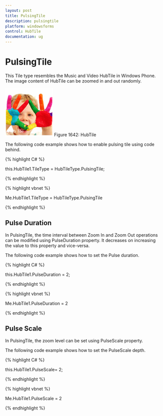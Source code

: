 ```yaml
---
layout: post
title: PulsingTile
description: pulsingtile
platform: windowsforms
control: HubTile
documentation: ug
---
```

# PulsingTile

This Tile type resembles the Music and Video HubTile in Windows Phone. The image content of HubTile can be zoomed in and out randomly. 

![](Concept-and-Features_images/Concept-and-Features_img3.png) 
Figure 1642: HubTile


The following code example shows how to enable pulsing tile using code behind.

{% highlight C# %}  

this.HubTile1.TileType = HubTileType.PulsingTile;

{% endhighlight %}

{% highlight vbnet %} 

Me.HubTile1.TileType = HubTileType.PulsingTile

{% endhighlight %}


## Pulse Duration

In PulsingTile, the time interval between Zoom In and Zoom Out operations can be modified using PulseDuration property. It decreases on increasing the value to this property and vice-versa.

The following code example shows how to set the Pulse duration.

{% highlight C# %}  

this.HubTile1.PulseDuration = 2;

{% endhighlight %}


{% highlight vbnet %} 

Me.HubTile1.PulseDuration = 2

{% endhighlight %}


## Pulse Scale

In PulsingTile, the zoom level can be set using PulseScale property.

The following code example shows how to set the PulseScale depth.


{% highlight C# %}  

this.HubTile1.PulseScale= 2;

{% endhighlight %}



{% highlight vbnet %} 

Me.HubTile1.PulseScale = 2

{% endhighlight %}